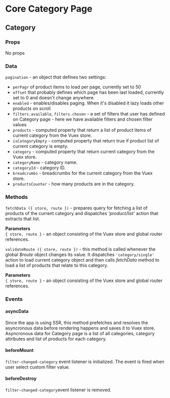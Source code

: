 # Core Category Page

## Category

### Props
No props

### Data

`pagination` - an object that defines two settings:
- `perPagr` of product items to load per page, currently set to 50
- `offset` that probably defines which page has been last loaded, currently set to 0 and doesn't change anywhere.
- `enabled` - enables/disables paging. When it's disabled it lazy loads other products on scroll
- `filters.available`, `filters.chosen` - a set of filters that user has defined on Category page - here we have available filters and chosen filter values 
- `products` - computed property that return a list of product items of current category from the Vuex store.  
- `isCategoryEmpty` - computed property that return true if product list of current category is empty.  
- `category` - computed property that return current category from the Vuex store. 
- `categoryName` - category name.
- `categoryId` - category ID.
- `breadcrumbs` - breadcrumbs for the current category from the Vuex store.
- `productsCounter` - how many products are in the category.

### Methods
`fetchData ({ store, route })` - prepares query for fetching a list of products of the current category and dispatches *'product/list'* action that extracts that list.

**Parameters**  
`{ store, route }` - an object consisting of the Vuex store and global router references.  

`validateRoute ({ store, route })` - this method is called whenever the global *$route* object changes its value. It dispatches `'category/single'` action to load current category object and then calls *fetchData* method to load a list of products that relate to this category.  

**Parameters**  
`{ store, route }` - an object consisting of the Vuex store and global router references.

### Events

#### asyncData
Since the app is using SSR, this method prefetches and resolves the asyncronous data before rendering happens and saves it to Vuex store. Asyncronous data for Category page is a list of all categories, category attributes and list of products for each category.

#### beforeMount
`filter-changed-category` event listener is initialized. The event is fired when user select custom filter value.

#### beforeDestroy
`filter-changed-category`event listener is removed.
